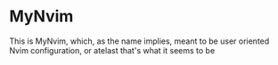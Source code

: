 # MyNvim
This is MyNvim, which, as the name implies, meant to be user oriented Nvim configuration, or atelast that's what it seems to be
